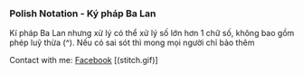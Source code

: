 ### Polish Notation - Ký pháp Ba Lan
 Kí pháp Ba Lan nhưng xử lý có thể xử lý số lớn hơn 1 chữ số, không bao gồm phép luỹ thừa (^). Nếu có sai sót thì mong mọi người chỉ bảo thêm

Contact with me: [Facebook](https://www.facebook.com/hiimdang18)
[(stitch.gif)]
